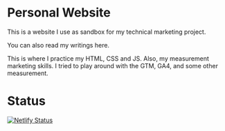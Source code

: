 # Personal Website

This is a website I use as sandbox for my technical marketing project. 

You can also read my writings here.

This is where I practice my HTML, CSS and JS. Also, my measurement marketing skills. I tried to play around with the GTM, GA4, and some other measurement. 

# Status
[![Netlify Status](https://api.netlify.com/api/v1/badges/607c10fc-cb46-4412-ae75-68a75c88c30e/deploy-status)](https://app.netlify.com/sites/discreet-modern-war/deploys)
